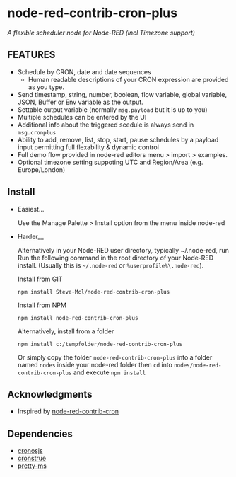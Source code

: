 node-red-contrib-cron-plus
============================
_A flexible scheduler node for Node-RED (incl Timezone support)_

FEATURES
--------
* Schedule by CRON, date and date sequences
  * Human readable descriptions of your CRON expression are provided as you type.
* Send timestamp, string, number, boolean, flow variable, global variable, JSON, Buffer or Env variable as the output.
* Settable output variable (normally `msg.payload` but it is up to you)
* Multiple schedules can be entered by the UI
* Additional info about the triggered scedule is always send in `msg.cronplus`
* Ability to add, remove, list, stop, start, pause schedules by a payload input permitting full flexability & dynamic control
* Full demo flow provided in node-red editors menu > import > examples.
* Optional timezone setting suppoting UTC and Region/Area (e.g. Europe/London)

Install
-------

* Easiest...

  Use the Manage Palette > Install option from the menu inside node-red

* Harder__

  Alternatively in your Node-RED user directory, typically ~/.node-red, run
Run the following command in the root directory of your Node-RED install.
(Usually this is `~/.node-red` or `%userprofile%\.node-red`).

  Install from GIT

      npm install Steve-Mcl/node-red-contrib-cron-plus

  Install from NPM 

      npm install node-red-contrib-cron-plus 

  Alternatively, install from a folder

      npm install c:/tempfolder/node-red-contrib-cron-plus


  Or simply copy the folder `node-red-contrib-cron-plus` into a folder named `nodes` inside your node-red folder then `cd` into `nodes/node-red-contrib-cron-plus` and execute `npm install`

Acknowledgments
---------------
* Inspired by [node-red-contrib-cron](https://github.com/chameleonbr/node-red-contrib-cron)

Dependencies
------------
* [cronosjs](https://github.com/jaclarke/cronosjs)
* [cronstrue](https://github.com/bradymholt/cRonstrue) 
* [pretty-ms](https://github.com/sindresorhus/pretty-ms)
